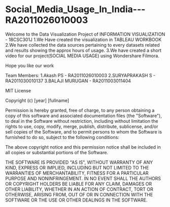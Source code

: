 # Social_Media_Usage_In_India---RA2011026010003

Welcome to the Data Visualization Project of INFORMATION VISUALIZATION - 18CSC301J
1.We Have created the visualization in TABLEAU WORKBOOK
2.We have collected the data sources pertaining to every datasets related and results showing the approx hours of usage.
3.We have created a short video for our project(SOCIAL MEDIA USAGE) using Wondershare Filmora.


Hope you like our work

Team Members:
1.Akash PS - RA2011026010003
2.SURYAPRAKASH S - RA2011030010137
3.BALAJI MURUGAN - RA2011003011404

MIT License

Copyright (c) [year] [fullname]

Permission is hereby granted, free of charge, to any person obtaining a copy
of this software and associated documentation files (the "Software"), to deal
in the Software without restriction, including without limitation the rights
to use, copy, modify, merge, publish, distribute, sublicense, and/or sell
copies of the Software, and to permit persons to whom the Software is
furnished to do so, subject to the following conditions:

The above copyright notice and this permission notice shall be included in all
copies or substantial portions of the Software.

THE SOFTWARE IS PROVIDED "AS IS", WITHOUT WARRANTY OF ANY KIND, EXPRESS OR
IMPLIED, INCLUDING BUT NOT LIMITED TO THE WARRANTIES OF MERCHANTABILITY,
FITNESS FOR A PARTICULAR PURPOSE AND NONINFRINGEMENT. IN NO EVENT SHALL THE
AUTHORS OR COPYRIGHT HOLDERS BE LIABLE FOR ANY CLAIM, DAMAGES OR OTHER
LIABILITY, WHETHER IN AN ACTION OF CONTRACT, TORT OR OTHERWISE, ARISING FROM,
OUT OF OR IN CONNECTION WITH THE SOFTWARE OR THE USE OR OTHER DEALINGS IN THE
SOFTWARE.
